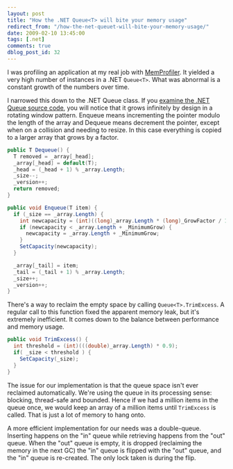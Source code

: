 ```yaml
---
layout: post
title: "How the .NET Queue<T> will bite your memory usage"
redirect_from: "/how-the-net-queuet-will-bite-your-memory-usage/"
date: 2009-02-10 13:45:00
tags: [.net]
comments: true
dblog_post_id: 32
---
```

I was profiling an application at my real job with [MemProfiler](http://memprofiler.com/). It yielded a very high number of instances in a .NET `Queue<T>`. What was abnormal is a constant growth of the numbers over time.

I narrowed this down to the .NET Queue class. If you [examine the .NET Queue source code](http://blogs.msdn.com/sburke/archive/2008/01/16/configuring-visual-studio-to-debug-net-framework-source-code.aspx), you will notice that it grows infinitely by design in a rotating window pattern. Enqueue means incrementing the pointer modulo the length of the array and Dequeue means decrement the pointer, except when on a collision and needing to resize. In this case everything is copied to a larger array that grows by a factor.

```cs
public T Dequeue() {
  T removed = _array[_head];
  _array[_head] = default(T);
  _head = (_head + 1) % _array.Length;
  _size--;
  _version++;
  return removed;
}

public void Enqueue(T item) {
  if (_size == _array.Length) {
    int newcapacity = (int)((long)_array.Length * (long)_GrowFactor / 100);
    if (newcapacity < _array.Length + _MinimumGrow) {
      newcapacity = _array.Length + _MinimumGrow;
    }
    SetCapacity(newcapacity);
  }

  _array[_tail] = item;
  _tail = (_tail + 1) % _array.Length;
  _size++;
  _version++;
}
```

There's a way to reclaim the empty space by calling `Queue<T>.TrimExcess`. A regular call to this function fixed the apparent memory leak, but it's extremely inefficient. It comes down to the balance between performance and memory usage.

```cs
public void TrimExcess() {
  int threshold = (int)(((double)_array.Length) * 0.9);
  if( _size < threshold ) {
    SetCapacity(_size);
  }
}
```

The issue for our implementation is that the queue space isn't ever reclaimed automatically. We're using the queue in its processing sense: blocking, thread-safe and bounded. Hence if we had a million items in the queue once, we would keep an array of a million items until `TrimExcess` is called. That is just a lot of memory to hang onto.

A more efficient implementation for our needs was a double-queue. Inserting happens on the "in" queue while retrieving happens from the "out" queue. When the "out" queue is empty, it is dropped (reclaiming the memory in the next GC) the "in" queue is flipped with the "out" queue, and the "in" queue is re-created. The only lock taken is during the flip.

